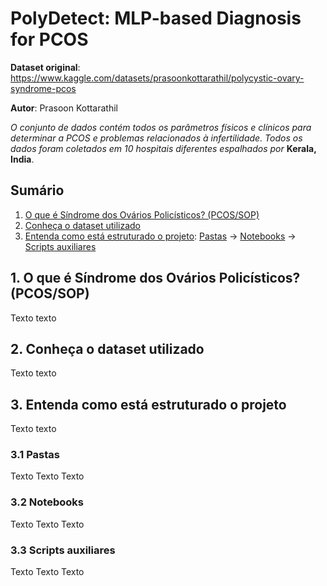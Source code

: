 # PolyDetect: MLP-based Diagnosis for PCOS

**Dataset original**: https://www.kaggle.com/datasets/prasoonkottarathil/polycystic-ovary-syndrome-pcos

**Autor**: Prasoon Kottarathil

*O conjunto de dados contém todos os parâmetros físicos e clínicos para determinar a PCOS e problemas relacionados à infertilidade. 
Todos os dados foram coletados em 10 hospitais diferentes espalhados por* **Kerala, India**.


## Sumário
1. [O que é Síndrome dos Ovários Policísticos? (PCOS/SOP)](#whatispocs)
2. [Conheça o dataset utilizado](#thedataset)
3. [Entenda como está estruturado o projeto](#struct): [Pastas](#folder) ->
    [Notebooks](#notebook) -> 
    [Scripts auxiliares](#script)

<div id="whatispocs"/>

## 1. O que é Síndrome dos Ovários Policísticos? (PCOS/SOP)

Texto texto

<div id="thedataset"/>

## 2. Conheça o dataset utilizado

Texto texto

<div id="struct"/>

## 3. Entenda como está estruturado  o projeto

Texto texto

<div id="folder"/>

### 3.1 Pastas

Texto Texto Texto

<div id="notebook"/>

### 3.2 Notebooks

Texto Texto Texto

<div id="script"/>

### 3.3 Scripts auxiliares

Texto Texto Texto

